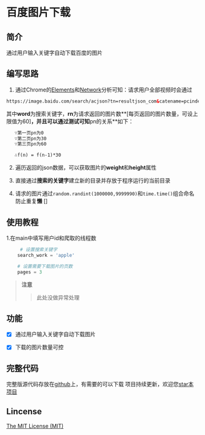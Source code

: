 # 百度图片下载

## 简介
通过用户输入关键字自动下载百度的图片


## 编写思路
1. 通过Chrome的[Elements](https://developers.google.com/web/tools/chrome-devtools/css/)和[Network](https://developers.google.com/web/tools/chrome-devtools/network/)分析可知：请求用户全部视频时会通过

```html
https://image.baidu.com/search/acjson?tn=resultjson_com&catename=pcindexnew&ipn=rj&ct=201326592&is=&fp=result&queryWord=&cl=2&lm=-1&ie=utf-8&oe=utf-8&adpicid=&st=-1&z=&ic=0&word=python&face=0&istype=2&qc=&nc=1&fr=&pn=0&rn=30
```

其中**word**为搜索关键字，**rn**为请求返回的图片数**[每页返回的图片数量，可设上限值为60]**，并且可以通过测试可知**pn的关系**如下：
```html
   ∵第一页pn为0
   ∵第二页pn为30
   ∵第三页pn为60

   ∴f(n) = f(n-1)*30
```



2. 遍历返回的json数据，可以获取图片的**weight**和**height**属性
   
3. 直接通过**搜索的关键字**建立新的目录并存放于程序运行的当前目录

4. 请求的图片通过```random.randint(1000000,9999990)```和```time.time()```组合命名防止重复**懒**
[]

## 使用教程
1.在main中填写用户id和爬取的线程数

```python
     # 设置搜索关键字
    search_work = 'apple'

    # 设置需要下载图片的页数
    pages = 3
```

>**注意**
>
>>此处没做异常处理



## 功能

* [x] 通过用户输入关键字自动下载图片
* [x] 下载的图片数量可控



## 完整代码
完整版源代码存放在[github](https://github.com/Bqrookie/project)上，有需要的可以下载
项目持续更新，欢迎您[star本项目](https://github.com/Bqrookie/project)

## Lincense
 [The MIT License (MIT)](http://opensource.org/licenses/MIT)


